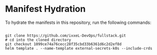 
# Manifest Hydration

To hydrate the manifests in this repository, run the following commands:

```shell

git clone https://github.com/ixxeL-DevOps/fullstack.git
# cd into the cloned directory
git checkout 1099ce74a76cecc28f35cbd33b6361d6c2d2ef8d
helm template . --name-template external-secrets-k0s --include-crds
```
